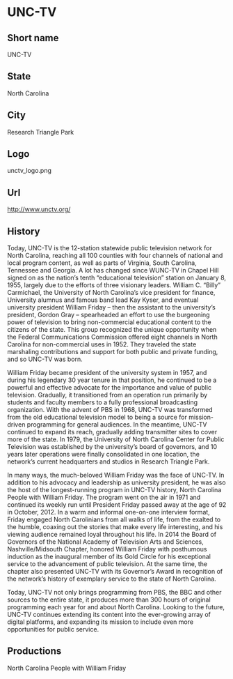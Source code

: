 # UNC-TV

## Short name

UNC-TV

## State

North Carolina

## City

Research Triangle Park

## Logo

unctv\_logo.png

## Url

http://www.unctv.org/

## History

Today, UNC-TV is the 12-station statewide public television network
for North Carolina, reaching all 100 counties with four channels of national and
local program content, as well as parts of Virginia, South Carolina, Tennessee
and Georgia.  A lot has changed since WUNC-TV in Chapel Hill signed on as the
nation’s tenth “educational television” station on January 8, 1955, largely due
to the efforts of three visionary leaders.  William C. “Billy” Carmichael, the
University of North Carolina’s vice president for finance, University alumnus
and famous band lead Kay Kyser, and eventual university president William Friday
– then the assistant to the university’s president, Gordon Gray – spearheaded
an effort to use the burgeoning power of television to bring non-commercial educational
content to the citizens of the state.  This group recognized the unique opportunity
when the Federal Communications Commission offered eight channels in North Carolina
for non-commercial uses in 1952.  They traveled the state marshaling contributions
and support for both public and private funding, and so UNC-TV was born.

William
Friday became president of the university system in 1957, and during his legendary
30 year tenure in that position, he continued to be a powerful and effective advocate
for the importance and value of public television.  Gradually, it transitioned
from an operation run primarily by students and faculty members to a fully professional
broadcasting organization.  With the advent of PBS in 1968, UNC-TV was transformed
from the old educational television model to being a source for mission-driven
programming for general audiences.  In the meantime, UNC-TV continued to expand
its reach, gradually adding transmitter sites to cover more of the state.  In
1979, the University of North Carolina Center for Public Television was established
by the university’s board of governors, and 10 years later operations were finally
consolidated in one location, the network’s current headquarters and studios in
Research Triangle Park.

In many ways, the much-beloved William Friday was the
face of UNC-TV.  In addition to his advocacy and leadership as university president,
he was also the host of the longest-running program in UNC-TV history, North Carolina
People with William Friday.  The program went on the air in 1971 and continued
its weekly run until President Friday passed away at the age of 92 in October,
2012.  In a warm and informal one-on-one interview format, Friday engaged North
Carolinians from all walks of life, from the exalted to the humble, coaxing out
the stories that make every life interesting, and his viewing audience remained
loyal throughout his life. In 2014 the Board of Governors of the National Academy
of Television Arts and Sciences, Nashville/Midsouth Chapter, honored William Friday
with posthumous induction as the inaugural member of its Gold Circle for his exceptional
service to the advancement of public television.  At the same time, the chapter
also presented UNC-TV with its Governor’s Award in recognition of the network’s
history of exemplary service to the state of North Carolina.

Today, UNC-TV not
only brings programming from PBS, the BBC and other sources to the entire state,
it produces more than 300 hours of original programming each year for and about
North Carolina.  Looking to the future, UNC-TV continues extending its content
into the ever-growing array of digital platforms, and expanding its mission to
include even more opportunities for public service.


## Productions

North Carolina People with William Friday
